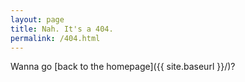 ```yaml
---
layout: page
title: Nah. It's a 404.
permalink: /404.html
---
```


Wanna go [back to the homepage]({{ site.baseurl }}/)?
